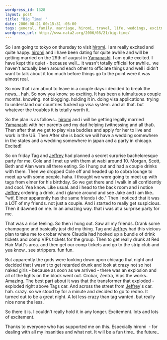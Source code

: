 ```yaml
--- 
wordpress_id: 1328
layout: post
title: "Big Time! "
date: 2006-08-21 00:15:31 -05:00
tags: general, family, marriage, hiromi, travel, life, weddings, excitment
wordpress_url: http://www.nata2.org/2006/08/21/big-time/
---
```

So i am going to tokyo on thursday to visit <a href="http://www.hirominakazawa.com">hiromi</a>. I am really excited and quite happy. <a href="http://www.hirominakazawa.com">hiromi</a> and i have been dating for quite awhile and will be getting married on the 29th of august in <a href="http://www.pref.yamanashi.jp/global_net/index.jsp">Yamanashi</a>. I am quite excited. I have kept this quiet - because well... it wasn't totally official for awhile.. we haven't actually been around each other to officiate things and well i didn't want to talk about it too much before things go to the point were it was almost real.

So now that i am about to leave in a couple days i decided to break the news... hah. So now you know. so exciting. It has been a tulmultuous couple months. knowing. not blogging. holding it in. doing visa applications. trying to understand our countries fucked up visa system. and all that. but whatever the troubles it is totally worth it.

So the plan is as follows.. <a href="http://www.hirominakazawa.com">hiromi</a> and i will be getting legally married  <a href="http://www.pref.yamanashi.jp/global_net/index.jsp">Yamanashi</a> with her parents and my dad helping (witnessing and all that).  Then after that we get to play visa buddies and apply for her to live and work in the US. Then  After she is back we will have a wedding somewhere in the states and a wedding somewhere in japan and a party in chicago. Excited!

So on friday Tag and <a href="http://www.callmejeffrey.com">Jeffrey</a> had planned a secret surprise bacheloresque party for me. Cole and I met up with them at wabi around 10. Morgan, Scott, Beth and Alan were all there eating. So I hung out and had a couple drinks with them. Then we dropped Cole off and headed up to cobra lounge to meet up with some people. haha. I thought we were going to meet up with tags from elmer for his birthday. So we get there and I walk in all confidently and cool. Yea know. Like usual. and i head to the back room and i notice <a href="http://www.callmejeffrey.com">Jeffrey</a> ordering a drink. and i glance around and see Jake and i am like.. "wtf, Elmer apparently has the same friends i do." Then i noticed that it was a LOT of my friends. not just a couple. And i started to really get suspicious. Then it dawned on me. In an amazing way. that i was at a surprise party for me.

That was a nice feeling. So then i hung out. Saw all my friends. Drank some champagne and basically just did my thing.  Tag and <a href="http://www.callmejeffrey.com">Jeffrey</a> had this vicious plan to take me to crobar where Claudia had hooked up a bundle of drink tickets and comp VIPs tickets for the group. Then to get really drunk at Red Hair Matt's area. and then get our comp tickets and go to the strip club and yea know.. see strippers. fun fun.

But apparently the gods were looking down upon chicago that night and decided that i wasn't to get retarded drunk and look at crazy not so hot naked girls - because  as soon as we arrived - there was an explosion and all of the lights on the block went out. Crobar, Zentra, Vips the works..  Amazing. The best part about it was that the transformer that exploded - exploded right above Tags car. And across the street from <a href="http://www.callmejeffrey.com">Jeffrey</a>'s car. hah. crazy. so we stood by for a minute and decided to go to redno. It turned out to be a great night. A lot less crazy than tag wanted. but really nice none the less.

So there it is. I couldn't really hold it in any longer. Excitement. lots and lots of excitement.

Thanks to everyone who has supported me on this. Especially hiromi  - for dealing with all my insanities and what not. It will be a fun time.. the future..
